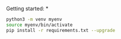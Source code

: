 Getting started:
* 
```bash
python3 -m venv myenv
source myenv/bin/activate
pip install -r requirements.txt --upgrade 
```
